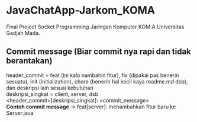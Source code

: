 # JavaChatApp-Jarkom_KOMA
Final Project Socket Programming Jaringan Komputer KOM A Universitas Gadjah Mada.

## Commit message (Biar commit nya rapi dan tidak berantakan)
header_commit = feat (ini kalo nambahin fitur), fix (dipakai pas benerin sesuatu), init (initialization), chore (benerin hal kecil kaya readme.md dsb), dan deskripsi lain sesuai kebutuhan <br/>
deskripsi_singkat = client, server, dsb <br/>
<header_commit>[deskripsi_singkat]: <commit_message> <br/>
**Contoh commit message** -> feat[server]: menambahkan fitur baru ke Server.java <br/>

